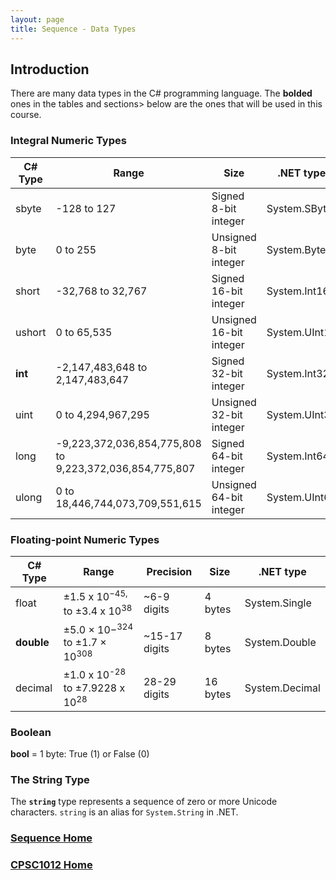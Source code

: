 ```yaml
---
layout: page
title: Sequence - Data Types
---
```


## Introduction
There are many data types in the C# programming language. The **bolded** ones in the tables and sections> below are the ones that will be used in this course.

### Integral Numeric Types

C# Type | Range	 | Size	 | .NET type
--------|--------|-------|----------
sbyte | -128 to 127 | Signed 8-bit integer | System.SByte
byte | 0 to 255 | Unsigned 8-bit integer | System.Byte
short | -32,768 to 32,767 | Signed 16-bit integer | System.Int16
ushort | 0 to 65,535 | Unsigned 16-bit integer | System.UInt16
**int** | -2,147,483,648 to 2,147,483,647 | Signed 32-bit integer | System.Int32
uint | 0 to 4,294,967,295 | Unsigned 32-bit integer | System.UInt32
long | -9,223,372,036,854,775,808 to<br>9,223,372,036,854,775,807 | Signed 64-bit integer | System.Int64
ulong | 0 to 18,446,744,073,709,551,615 | Unsigned 64-bit integer | System.UInt64

### Floating-point Numeric Types

C# Type | Range	 | Precision | Size	 | .NET type
--------|--------|-----------|-------|----------
float | ±1.5 x 10<sup>−45,</sup> to ±3.4 x 10<sup>38</sup> | ~6-9 digits | 4 bytes | System.Single
**double** | ±5.0 × 10−<sup>324</sup> to ±1.7 × 10<sup>308</sup> | ~15-17 digits | 8 bytes | System.Double
decimal | ±1.0 x 10<sup>-28</sup> to ±7.9228 x 10<sup>28</sup> | 28-29 digits | 16 bytes | System.Decimal

### Boolean
**bool** = 1 byte: True (1) or False (0)

### The String Type
The **`string`** type represents a sequence of zero or more Unicode characters. `string` is an alias for `System.String` in .NET.

### [Sequence Home](02-sequence.md)
### [CPSC1012 Home](../)